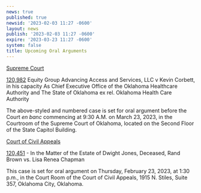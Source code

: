 ```yaml
---
news: true
published: true
newsid: '2023-02-03 11:27 -0600'
layout: news
publish: '2023-02-03 11:27 -0600'
expire: '2023-03-23 11:27 -0600'
system: false
title: Upcoming Oral Arguments
---
```


<u>Supreme Court</u>

[120,982](http://www.oscn.net/dockets/GetCaseInformation.aspx?db=appellate&number=120982)
Equity Group Advancing Access and Services, LLC v Kevin Corbett, in his capacity As Chief Executive Office of the Oklahoma Healthcare Authority and The State of Oklahoma ex rel. Oklahoma Health Care Authority

The above-styled and numbered case is set for oral argument before the Court <i>en banc</i> commencing at 9:30 A.M. on March 23, 2023, in the Courtroom of the Supreme Court of Oklahoma, located on the Second Floor of the State Capitol Building. 

<u>Court of Civil Appeals</u>

[120,451](http://www.oscn.net/dockets/GetCaseInformation.aspx?db=appellate&number=120451) - In the Matter of the Estate of Dwight Jones, Deceased, Rand Brown vs. Lisa Renea Chapman

This case is set for oral argument on Thursday, February 23, 2023, at 1:30 p.m., in the Court Room of the Court of Civil Appeals, 1915 N. Stiles, Suite 357, Oklahoma City, Oklahoma.
